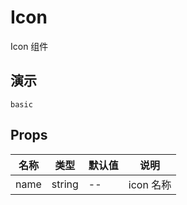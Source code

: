 # Icon

Icon 组件

## 演示

```demo
basic
```

## Props

| 名称 | 类型   | 默认值 | 说明      |
| ---- | ------ | ------ | --------- |
| name | string | --     | icon 名称 |
